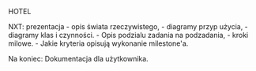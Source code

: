 HOTEL

NXT: prezentacja
     - opis świata rzeczywistego, 
     - diagramy przyp użycia, 
     - diagramy klas i czynności.
     - Opis podzialu zadania na podzadania, 
     - kroki milowe. 
     - Jakie kryteria opisują wykonanie milestone'a.
     
Na koniec: Dokumentacja dla użytkownika.